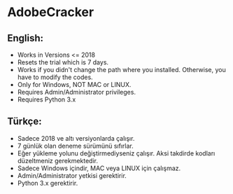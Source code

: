 # AdobeCracker
## English:

- Works in Versions &lt;= 2018
- Resets the trial which is 7 days.
- Works if you didn't change the path where you installed. Otherwise, you have to modify the codes.
- Only for Windows, NOT MAC or LINUX.
- Requires Admin/Administrator privileges.
- Requires Python 3.x

## Türkçe:

- Sadece 2018 ve altı versiyonlarda çalışır.
- 7 günlük olan deneme sürümünü sıfırlar.
- Eğer yükleme yolunu değiştirmediyseniz çalışır. Aksi takdirde kodları düzeltmeniz gerekmektedir.
- Sadece Windows içindir, MAC veya LINUX için çalışmaz.
- Admin/Administrator yetkisi gerektirir.
- Python 3.x gerektirir.
